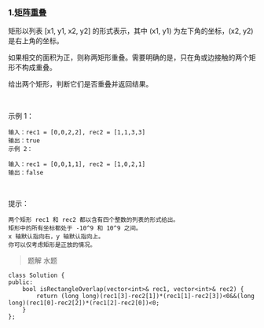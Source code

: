 ### 1.[矩阵重叠](https://leetcode-cn.com/problems/rectangle-overlap/)
矩形以列表 [x1, y1, x2, y2] 的形式表示，其中 (x1, y1) 为左下角的坐标，(x2, y2) 是右上角的坐标。

如果相交的面积为正，则称两矩形重叠。需要明确的是，只在角或边接触的两个矩形不构成重叠。

给出两个矩形，判断它们是否重叠并返回结果。

 

示例 1：

    输入：rec1 = [0,0,2,2], rec2 = [1,1,3,3]
    输出：true
    示例 2：

    输入：rec1 = [0,0,1,1], rec2 = [1,0,2,1]
    输出：false
 

提示：

    两个矩形 rec1 和 rec2 都以含有四个整数的列表的形式给出。
    矩形中的所有坐标都处于 -10^9 和 10^9 之间。
    x 轴默认指向右，y 轴默认指向上。
    你可以仅考虑矩形是正放的情况。

>题解 
水题
```
class Solution {
public:
    bool isRectangleOverlap(vector<int>& rec1, vector<int>& rec2) {
        return (long long)(rec1[3]-rec2[1])*(rec1[1]-rec2[3])<0&&(long long)(rec1[0]-rec2[2])*(rec1[2]-rec2[0])<0;
    }
};
```